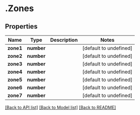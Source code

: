 # .Zones

## Properties

Name | Type | Description | Notes
------------ | ------------- | ------------- | -------------
**zone1** | **number** |  | [default to undefined]
**zone2** | **number** |  | [default to undefined]
**zone3** | **number** |  | [default to undefined]
**zone4** | **number** |  | [default to undefined]
**zone5** | **number** |  | [default to undefined]
**zone6** | **number** |  | [default to undefined]
**zone7** | **number** |  | [default to undefined]


[[Back to API list]](../README.md#documentation-for-api-endpoints) [[Back to Model list]](../README.md#documentation-for-models) [[Back to README]](../README.md)
